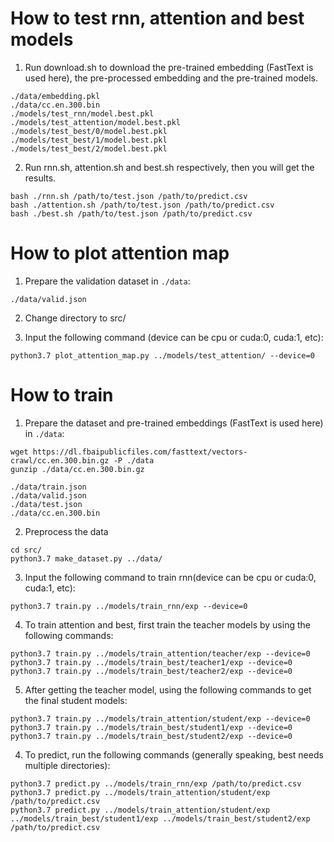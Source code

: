 # How to test rnn, attention and best models

1. Run download.sh to download the pre-trained embedding (FastText is used here), the pre-processed embedding and the pre-trained models.
```
./data/embedding.pkl
./data/cc.en.300.bin
./models/test_rnn/model.best.pkl
./models/test_attention/model.best.pkl
./models/test_best/0/model.best.pkl
./models/test_best/1/model.best.pkl
./models/test_best/2/model.best.pkl
```

2. Run rnn.sh, attention.sh and best.sh respectively, then you will get the results.
```
bash ./rnn.sh /path/to/test.json /path/to/predict.csv
bash ./attention.sh /path/to/test.json /path/to/predict.csv
bash ./best.sh /path/to/test.json /path/to/predict.csv
```

# How to plot attention map

1. Prepare the validation dataset in `./data`:
```
./data/valid.json
```

2. Change directory to src/

3. Input the following command (device can be cpu or cuda:0, cuda:1, etc):
```
python3.7 plot_attention_map.py ../models/test_attention/ --device=0
```

# How to train

1. Prepare the dataset and pre-trained embeddings (FastText is used here) in `./data`:
```
wget https://dl.fbaipublicfiles.com/fasttext/vectors-crawl/cc.en.300.bin.gz -P ./data
gunzip ./data/cc.en.300.bin.gz
```
```
./data/train.json
./data/valid.json
./data/test.json
./data/cc.en.300.bin
```

2. Preprocess the data
```
cd src/
python3.7 make_dataset.py ../data/
```

3. Input the following command to train rnn(device can be cpu or cuda:0, cuda:1, etc):
```
python3.7 train.py ../models/train_rnn/exp --device=0
```

4. To train attention and best, first train the teacher models by using the following commands:
```
python3.7 train.py ../models/train_attention/teacher/exp --device=0
python3.7 train.py ../models/train_best/teacher1/exp --device=0
python3.7 train.py ../models/train_best/teacher2/exp --device=0
```

5. After getting the teacher model, using the following commands to get the final student models:
```
python3.7 train.py ../models/train_attention/student/exp --device=0
python3.7 train.py ../models/train_best/student1/exp --device=0
python3.7 train.py ../models/train_best/student2/exp --device=0
```

4. To predict, run the following commands (generally speaking, best needs multiple directories):
```
python3.7 predict.py ../models/train_rnn/exp /path/to/predict.csv
python3.7 predict.py ../models/train_attention/student/exp /path/to/predict.csv
python3.7 predict.py ../models/train_attention/student/exp ../models/train_best/student1/exp ../models/train_best/student2/exp /path/to/predict.csv
```